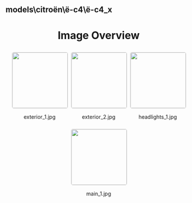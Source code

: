 ## models\citroën\ë-c4\ë-c4_x


<style>
    .image-gallery {
        display: flex;
        flex-wrap: wrap;
        gap: 10px;
        justify-content: center;
        padding: 10px;
    }
    .image-gallery img {
        width: 150px;
        height: auto;
        border: 1px solid #ddd;
        border-radius: 5px;
    }
    .image-gallery div {
        flex: 1 1 calc(33.333% - 20px); /* Three images per row on large screens */
        max-width: 150px;
        text-align: center;
    }
    @media (max-width: 768px) {
        .image-gallery div {
            flex: 1 1 calc(50% - 20px); /* Two images per row on medium screens */
        }
    }
    @media (max-width: 480px) {
        .image-gallery div {
            flex: 1 1 100%; /* One image per row on small screens */
        }
    }
</style>
<h1 style ="text-align: center;"> Image Overview </h1> <div class="image-gallery">
<div>
<img src="https://media.evkx.net/multimedia/models/citroën/ë-c4/ë-c4_x/exterior_1_st.jpg">
<p>exterior_1.jpg</p>
</div>
<div>
<img src="https://media.evkx.net/multimedia/models/citroën/ë-c4/ë-c4_x/exterior_2_st.jpg">
<p>exterior_2.jpg</p>
</div>
<div>
<img src="https://media.evkx.net/multimedia/models/citroën/ë-c4/ë-c4_x/headlights_1_st.jpg">
<p>headlights_1.jpg</p>
</div>
<div>
<img src="https://media.evkx.net/multimedia/models/citroën/ë-c4/ë-c4_x/main_1_st.jpg">
<p>main_1.jpg</p>
</div>
</div>
